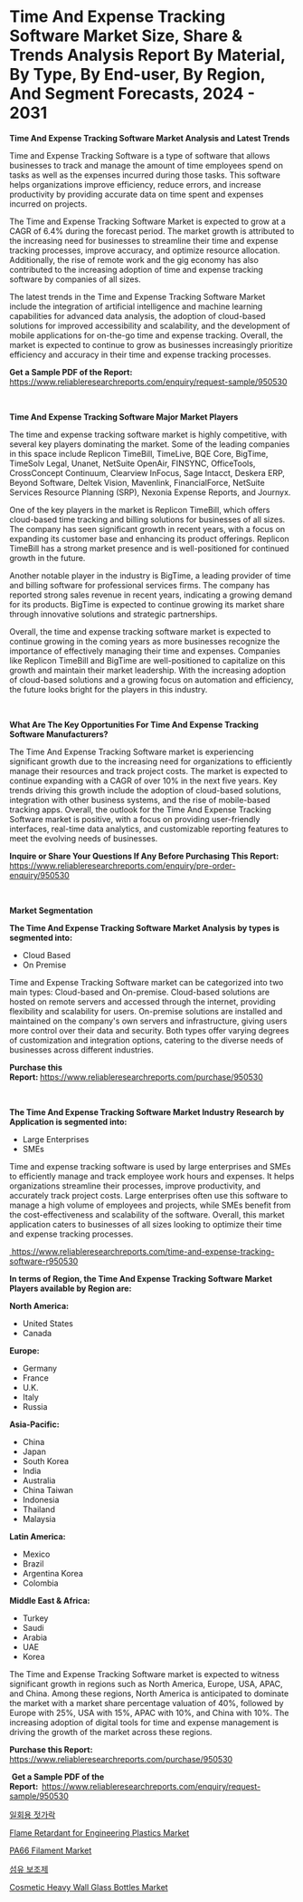 <p><h1>Time And Expense Tracking Software Market Size, Share & Trends Analysis Report By Material, By Type, By End-user, By Region, And Segment Forecasts, 2024 - 2031</h1></p><p><strong>Time And Expense Tracking Software Market Analysis and Latest Trends</strong></p>
<p><p>Time and Expense Tracking Software is a type of software that allows businesses to track and manage the amount of time employees spend on tasks as well as the expenses incurred during those tasks. This software helps organizations improve efficiency, reduce errors, and increase productivity by providing accurate data on time spent and expenses incurred on projects.</p><p>The Time and Expense Tracking Software Market is expected to grow at a CAGR of 6.4% during the forecast period. The market growth is attributed to the increasing need for businesses to streamline their time and expense tracking processes, improve accuracy, and optimize resource allocation. Additionally, the rise of remote work and the gig economy has also contributed to the increasing adoption of time and expense tracking software by companies of all sizes.</p><p>The latest trends in the Time and Expense Tracking Software Market include the integration of artificial intelligence and machine learning capabilities for advanced data analysis, the adoption of cloud-based solutions for improved accessibility and scalability, and the development of mobile applications for on-the-go time and expense tracking. Overall, the market is expected to continue to grow as businesses increasingly prioritize efficiency and accuracy in their time and expense tracking processes.</p></p>
<p><strong>Get a Sample PDF of the Report:&nbsp;</strong> <a href="https://www.reliableresearchreports.com/enquiry/request-sample/950530">https://www.reliableresearchreports.com/enquiry/request-sample/950530</a></p>
<p>&nbsp;</p>
<p><strong>Time And Expense Tracking Software Major Market Players</strong></p>
<p><p>The time and expense tracking software market is highly competitive, with several key players dominating the market. Some of the leading companies in this space include Replicon TimeBill, TimeLive, BQE Core, BigTime, TimeSolv Legal, Unanet, NetSuite OpenAir, FINSYNC, OfficeTools, CrossConcept Continuum, Clearview InFocus, Sage Intacct, Deskera ERP, Beyond Software, Deltek Vision, Mavenlink, FinancialForce, NetSuite Services Resource Planning (SRP), Nexonia Expense Reports, and Journyx.</p><p>One of the key players in the market is Replicon TimeBill, which offers cloud-based time tracking and billing solutions for businesses of all sizes. The company has seen significant growth in recent years, with a focus on expanding its customer base and enhancing its product offerings. Replicon TimeBill has a strong market presence and is well-positioned for continued growth in the future.</p><p>Another notable player in the industry is BigTime, a leading provider of time and billing software for professional services firms. The company has reported strong sales revenue in recent years, indicating a growing demand for its products. BigTime is expected to continue growing its market share through innovative solutions and strategic partnerships.</p><p>Overall, the time and expense tracking software market is expected to continue growing in the coming years as more businesses recognize the importance of effectively managing their time and expenses. Companies like Replicon TimeBill and BigTime are well-positioned to capitalize on this growth and maintain their market leadership. With the increasing adoption of cloud-based solutions and a growing focus on automation and efficiency, the future looks bright for the players in this industry.</p></p>
<p>&nbsp;</p>
<p><strong>What Are The Key Opportunities For Time And Expense Tracking Software Manufacturers?</strong></p>
<p><p>The Time And Expense Tracking Software market is experiencing significant growth due to the increasing need for organizations to efficiently manage their resources and track project costs. The market is expected to continue expanding with a CAGR of over 10% in the next five years. Key trends driving this growth include the adoption of cloud-based solutions, integration with other business systems, and the rise of mobile-based tracking apps. Overall, the outlook for the Time And Expense Tracking Software market is positive, with a focus on providing user-friendly interfaces, real-time data analytics, and customizable reporting features to meet the evolving needs of businesses.</p></p>
<p><strong>Inquire or Share Your Questions If Any Before Purchasing This Report:</strong> <a href="https://www.reliableresearchreports.com/enquiry/pre-order-enquiry/950530">https://www.reliableresearchreports.com/enquiry/pre-order-enquiry/950530</a></p>
<p>&nbsp;</p>
<p><strong>Market Segmentation</strong></p>
<p><strong>The Time And Expense Tracking Software Market Analysis by types is segmented into:</strong></p>
<p><ul><li>Cloud Based</li><li>On Premise</li></ul></p>
<p><p>Time and Expense Tracking Software market can be categorized into two main types: Cloud-based and On-premise. Cloud-based solutions are hosted on remote servers and accessed through the internet, providing flexibility and scalability for users. On-premise solutions are installed and maintained on the company's own servers and infrastructure, giving users more control over their data and security. Both types offer varying degrees of customization and integration options, catering to the diverse needs of businesses across different industries.</p></p>
<p><strong>Purchase this Report:&nbsp;</strong><a href="https://www.reliableresearchreports.com/purchase/950530">https://www.reliableresearchreports.com/purchase/950530</a></p>
<p>&nbsp;</p>
<p><strong>The Time And Expense Tracking Software Market Industry Research by Application is segmented into:</strong></p>
<p><ul><li>Large Enterprises</li><li>SMEs</li></ul></p>
<p><p>Time and expense tracking software is used by large enterprises and SMEs to efficiently manage and track employee work hours and expenses. It helps organizations streamline their processes, improve productivity, and accurately track project costs. Large enterprises often use this software to manage a high volume of employees and projects, while SMEs benefit from the cost-effectiveness and scalability of the software. Overall, this market application caters to businesses of all sizes looking to optimize their time and expense tracking processes.</p></p>
<p><a href="https://www.reliableresearchreports.com/time-and-expense-tracking-software-r950530">&nbsp;https://www.reliableresearchreports.com/time-and-expense-tracking-software-r950530</a></p>
<p><strong>In terms of Region, the Time And Expense Tracking Software Market Players available by Region are:</strong></p>
<p>
    <p> <strong> North America: </strong>
        <ul>
            <li>United States</li>
            <li>Canada</li>
        </ul>
        </p> 
    <p> <strong> Europe: </strong>
        <ul>
            <li>Germany</li>
            <li>France</li>
            <li>U.K.</li>
            <li>Italy</li>
            <li>Russia</li>
        </ul>
        </p> 
    <p> <strong> Asia-Pacific: </strong>
        <ul>
            <li>China</li>
            <li>Japan</li>
            <li>South Korea</li>
            <li>India</li>
            <li>Australia</li>
            <li>China Taiwan</li>
            <li>Indonesia</li>
            <li>Thailand</li>
            <li>Malaysia</li>
        </ul>
        </p> 
    <p> <strong> Latin America: </strong>
        <ul>
            <li>Mexico</li>
            <li>Brazil</li>
            <li>Argentina Korea</li>
            <li>Colombia</li>
        </ul>
        </p> 
    <p> <strong> Middle East & Africa: </strong>
        <ul>
            <li>Turkey</li>
            <li>Saudi</li>
            <li>Arabia</li>
            <li>UAE</li>
            <li>Korea</li>
        </ul>
    </p>
    </p>
<p><p>The Time and Expense Tracking Software market is expected to witness significant growth in regions such as North America, Europe, USA, APAC, and China. Among these regions, North America is anticipated to dominate the market with a market share percentage valuation of 40%, followed by Europe with 25%, USA with 15%, APAC with 10%, and China with 10%. The increasing adoption of digital tools for time and expense management is driving the growth of the market across these regions.</p></p>
<p><strong>Purchase this Report: </strong><a href="https://www.reliableresearchreports.com/purchase/950530">https://www.reliableresearchreports.com/purchase/950530</a></p>
<p>&nbsp;<strong>Get a Sample PDF of the Report:&nbsp;&nbsp;</strong><a href="https://www.reliableresearchreports.com/enquiry/request-sample/950530">https://www.reliableresearchreports.com/enquiry/request-sample/950530</a></p>
<p><strong></strong></p>
<p><p><a href="https://github.com/ThomasElmes2022/Market-Research-Report-List-2/blob/main/334672379539.md">일회용 젓가락</a></p><p><a href="https://github.com/LiamDavis60/Market-Research-Report-List-2/blob/main/flame-retardant-for-engineering-plastics-market.md">Flame Retardant for Engineering Plastics Market</a></p><p><a href="https://github.com/Hazelklievgspy6vdcsmu106w/Market-Research-Report-List-3/blob/main/pa66-filament-market.md">PA66 Filament Market</a></p><p><a href="https://github.com/bvubpqd5241630/Market-Research-Report-List-4/blob/main/297876379540.md">섬유 보조제</a></p><p><a href="https://www.linkedin.com/pulse/global-cosmetic-heavy-wall-glass-bottles-market-sector-types-gkq8e?trackingId=Cl6VHI8LSKOENmjAB3peKg%3D%3D">Cosmetic Heavy Wall Glass Bottles Market</a></p></p>